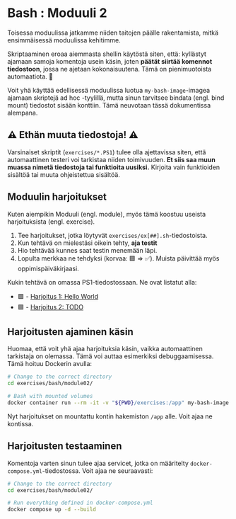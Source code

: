 # Bash : Moduuli 2

Toisessa moduulissa jatkamme niiden taitojen päälle rakentamista, mitkä ensimmäisessä moduulissa kehitimme.

Skriptaaminen eroaa aiemmasta shellin käytöstä siten, että: kyllästyt ajamaan samoja komentoja usein käsin, joten **päätät siirtää komennot tiedostoon**, jossa ne ajetaan kokonaisuutena. Tämä on pienimuotoista automaatiota. 🤖

Voit yhä käyttää edellisessä moduulissa luotua `my-bash-image`-imagea ajamaan skriptejä ad hoc -tyylillä, mutta sinun tarvitsee bindata (engl. bind mount) tiedostot sisään konttiin. Tämä neuvotaan tässä dokumentissa alempana.

## ⚠️ Ethän muuta tiedostoja! ⚠️

Varsinaiset skriptit (`exercises/*.PS1`) tulee olla ajettavissa siten, että automaattinen testeri voi tarkistaa niiden toimivuuden. **Et siis saa muun muassa nimetä tiedostoja tai funktioita uusiksi.** Kirjoita vain funktioiden sisältöä tai muuta ohjeistettua sisältöä.

## Moduulin harjoitukset

Kuten aiempikin Moduuli (engl. module), myös tämä koostuu useista harjoituksista (engl. exercise). 

1. Tee harjoitukset, jotka löytyvät `exercises/ex[##].sh`-tiedostoista. 
2. Kun tehtävä on mielestäsi oikein tehty, **aja testit**
3. Hio tehtävää kunnes saat testin menemään läpi.
4. Lopulta merkkaa ne tehdyksi (korvaa: 🟪 => ✅). Muista päivittää myös oppimispäiväkirjaasi.

Kukin tehtävä on omassa PS1-tiedostossaan. Ne ovat listatut alla:

* 🟪 - [Harjoitus 1: Hello World](exercises/ex01.sh) 
* 🟪 - [Harjoitus 2: TODO](exercises/ex02.sh)

## Harjoitusten ajaminen käsin

Huomaa, että voit yhä ajaa harjoituksia käsin, vaikka automaattinen tarkistaja on olemassa. Tämä voi auttaa esimerkiksi debuggaamisessa. Tämä hoituu Dockerin avulla:

```bash
# Change to the correct directory
cd exercises/bash/module02/

# Bash with mounted volumes
docker container run --rm -it -v "${PWD}/exercises:/app" my-bash-image
```

Nyt harjoitukset on mountattu kontin hakemiston `/app` alle. Voit ajaa ne kontissa.

## Harjoitusten testaaminen

Komentoja varten sinun tulee ajaa servicet, jotka on määritelty `docker-compose.yml`-tiedostossa. Voit ajaa ne seuraavasti:

```bash
# Change to the correct directory
cd exercises/bash/module02/

# Run everything defined in docker-compose.yml
docker compose up -d --build
```

